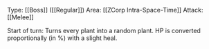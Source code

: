 Type: [[Boss]] ([[Regular]])
Area: [[ZCorp Intra-Space-Time]]
Attack: [[Melee]]

Start of turn: Turns every plant into a random plant. HP is converted proportionally (in %) with a slight heal.